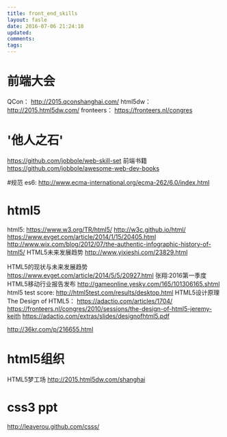 ```yaml
---
title: front_end_skills
layout: fasle
date: 2016-07-06 21:24:18
updated:
comments:
tags: 
---
```

# 前端大会
QCon： http://2015.qconshanghai.com/
html5dw：http://2015.html5dw.com/
fronteers： https://fronteers.nl/congres


# '他人之石'
https://github.com/jobbole/web-skill-set
前端书籍 https://github.com/jobbole/awesome-web-dev-books

#规范
es6: http://www.ecma-international.org/ecma-262/6.0/index.html

# html5
html5:  https://www.w3.org/TR/html5/  http://w3c.github.io/html/
https://www.evget.com/article/2014/1/15/20405.html
http://www.wix.com/blog/2012/07/the-authentic-infographic-history-of-html5/
HTML5未来发展趋势 http://www.yixieshi.com/23829.html

HTML5的现状与未来发展趋势 https://www.evget.com/article/2014/5/5/20927.html
张翔:2016第一季度HTML5移动行业报告发布 http://gameonline.yesky.com/165/101306165.shtml
html5 test score: http://html5test.com/results/desktop.html
HTML5设计原理  The Design of HTML5： https://adactio.com/articles/1704/  https://fronteers.nl/congres/2010/sessions/the-design-of-html5-jeremy-keith https://adactio.com/extras/slides/designofhtml5.pdf

http://36kr.com/p/216655.html

# html5组织
HTML5梦工场
http://2015.html5dw.com/shanghai

# css3 ppt
http://leaverou.github.com/csss/





